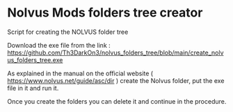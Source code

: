# Nolvus Mods folders tree creator
Script for creating the NOLVUS folder tree

Download the exe file from the link : https://github.com/Th3DarkOn3/nolvus_folders_tree/blob/main/create_nolvus_folders_tree.exe

As explained in the manual on the official website ( https://www.nolvus.net/guide/asc/dir ) create the Nolvus folder, put the exe file in it and run it.

Once you create the folders you can delete it and continue in the procedure.

